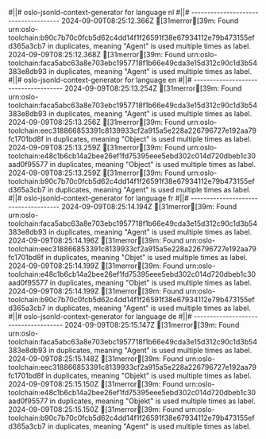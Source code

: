 #||# oslo-jsonld-context-generator for language nl
#||# -------------------------------------
2024-09-09T08:25:12.366Z [31merror[39m: Found urn:oslo-toolchain:b90c7b70c0fcb5d62c4dd14f1f26591f38e67934112e79b473155efd365a3cb7 in duplicates, meaning "Agent" is used multiple times as label.
2024-09-09T08:25:12.368Z [31merror[39m: Found urn:oslo-toolchain:faca5abc63a8e703ebc1957718f1b66e49cda3e15d312c90c1d3b54383e8db93 in duplicates, meaning "Agent" is used multiple times as label.
#||# oslo-jsonld-context-generator for language en
#||# -------------------------------------
2024-09-09T08:25:13.254Z [31merror[39m: Found urn:oslo-toolchain:faca5abc63a8e703ebc1957718f1b66e49cda3e15d312c90c1d3b54383e8db93 in duplicates, meaning "Agent" is used multiple times as label.
2024-09-09T08:25:13.256Z [31merror[39m: Found urn:oslo-toolchain:eec318866853391c8139933cf2a915a5e228a226796727e192aa79fc1701bd8f in duplicates, meaning "Object" is used multiple times as label.
2024-09-09T08:25:13.259Z [31merror[39m: Found urn:oslo-toolchain:e48c1b6cb14a2bee26ef1fd75395eee5ebd302c014d720dbeb1c30aad0f95577 in duplicates, meaning "Object" is used multiple times as label.
2024-09-09T08:25:13.259Z [31merror[39m: Found urn:oslo-toolchain:b90c7b70c0fcb5d62c4dd14f1f26591f38e67934112e79b473155efd365a3cb7 in duplicates, meaning "Agent" is used multiple times as label.
#||# oslo-jsonld-context-generator for language fr
#||# -------------------------------------
2024-09-09T08:25:14.194Z [31merror[39m: Found urn:oslo-toolchain:faca5abc63a8e703ebc1957718f1b66e49cda3e15d312c90c1d3b54383e8db93 in duplicates, meaning "Agent" is used multiple times as label.
2024-09-09T08:25:14.196Z [31merror[39m: Found urn:oslo-toolchain:eec318866853391c8139933cf2a915a5e228a226796727e192aa79fc1701bd8f in duplicates, meaning "Objet" is used multiple times as label.
2024-09-09T08:25:14.199Z [31merror[39m: Found urn:oslo-toolchain:e48c1b6cb14a2bee26ef1fd75395eee5ebd302c014d720dbeb1c30aad0f95577 in duplicates, meaning "Objet" is used multiple times as label.
2024-09-09T08:25:14.199Z [31merror[39m: Found urn:oslo-toolchain:b90c7b70c0fcb5d62c4dd14f1f26591f38e67934112e79b473155efd365a3cb7 in duplicates, meaning "Agent" is used multiple times as label.
#||# oslo-jsonld-context-generator for language de
#||# -------------------------------------
2024-09-09T08:25:15.147Z [31merror[39m: Found urn:oslo-toolchain:faca5abc63a8e703ebc1957718f1b66e49cda3e15d312c90c1d3b54383e8db93 in duplicates, meaning "Agent" is used multiple times as label.
2024-09-09T08:25:15.148Z [31merror[39m: Found urn:oslo-toolchain:eec318866853391c8139933cf2a915a5e228a226796727e192aa79fc1701bd8f in duplicates, meaning "Objekt" is used multiple times as label.
2024-09-09T08:25:15.150Z [31merror[39m: Found urn:oslo-toolchain:e48c1b6cb14a2bee26ef1fd75395eee5ebd302c014d720dbeb1c30aad0f95577 in duplicates, meaning "Objekt" is used multiple times as label.
2024-09-09T08:25:15.150Z [31merror[39m: Found urn:oslo-toolchain:b90c7b70c0fcb5d62c4dd14f1f26591f38e67934112e79b473155efd365a3cb7 in duplicates, meaning "Agent" is used multiple times as label.
